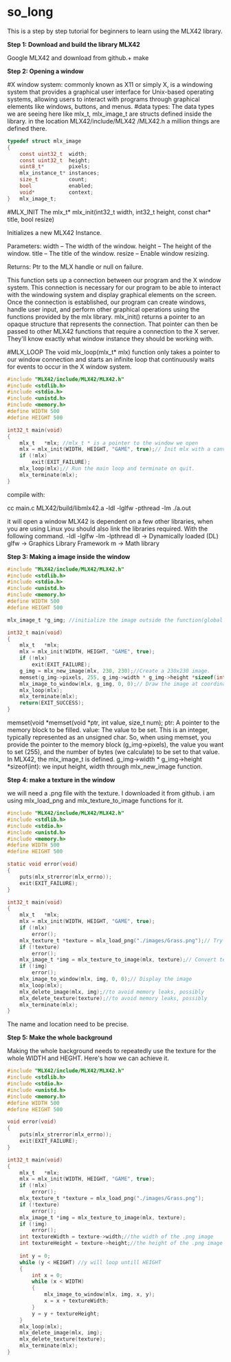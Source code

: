 # so_long

This is a step by step tutorial for beginners to learn using the MLX42 library. 

**Step 1: Download and build the library MLX42**

Google MLX42 and download from github.+ make

**Step 2: Opening a window**


#X window system: commonly known as X11 or simply X, is a windowing system that provides a graphical user interface for Unix-based operating systems, allowing users to interact with programs through graphical elements like windows, buttons, and menus.
#data types: The data types we are seeing here like mlx_t, mlx_image_t are structs defined inside the library. in the location MLX42/include/MLX42
/MLX42.h a million things are defined there. 
```c
typedef struct mlx_image
{
	const uint32_t	width;
	const uint32_t	height;
	uint8_t*		pixels;
	mlx_instance_t*	instances;
	size_t			count;
	bool			enabled;
	void*			context;
}	mlx_image_t;
```
#MLX_INIT
The mlx_t* mlx_init(int32_t width, int32_t height, const char* title, bool resize) 

Initializes a new MLX42 Instance.

Parameters:
width – The width of the window.
height – The height of the window.
title – The title of the window.
resize – Enable window resizing.

Returns:
Ptr to the MLX handle or null on failure.

This function sets up a connection between our program and the X window system. This connection is necessary for our program to be able to interact with the windowing system and display graphical elements on the screen. Once the connection is established, our program can create windows, handle user input, and perform other graphical operations using the functions provided by the mlx library. mlx_init() returns a pointer to an opaque structure that represents the connection. That pointer can then be passed to other MLX42 functions that require a connection to the X server. They'll know exactly what window instance they should be working with.


#MLX_LOOP
The void mlx_loop(mlx_t* mlx) function only takes a pointer to our window connection and starts an infinite loop that continuously waits for events to occur in the X window system. 

``` c
#include "MLX42/include/MLX42/MLX42.h"
#include <stdlib.h>
#include <stdio.h>
#include <unistd.h>
#include <memory.h>
#define WIDTH 500
#define HEIGHT 500

int32_t main(void)
{
	mlx_t	*mlx; //mlx_t * is a pointer to the window we open
	mlx = mlx_init(WIDTH, HEIGHT, "GAME", true);// Init mlx with a canvas size of 500x500 and the ability to resize the window.
	if (!mlx)
		exit(EXIT_FAILURE);
	mlx_loop(mlx);// Run the main loop and terminate on quit. 
	mlx_terminate(mlx);
}
```
compile with:

cc main.c MLX42/build/libmlx42.a -ldl -lglfw -pthread -lm
./a.out 

it will open a window
MLX42 is dependent on a few other libraries, when you are using Linux you should also link the libraries required. With the following command.
-ldl -lglfw -lm -lpthread
dl -> Dynamically loaded (DL)
glfw -> Graphics Library Framework
m -> Math library

**Step 3: Making a image inside the window**

``` c
#include "MLX42/include/MLX42/MLX42.h"
#include <stdlib.h>
#include <stdio.h>
#include <unistd.h>
#include <memory.h>
#define WIDTH 500
#define HEIGHT 500

mlx_image_t	*g_img; //initialize the image outside the function(global variable?)!

int32_t main(void)
{
	mlx_t	*mlx;
	mlx = mlx_init(WIDTH, HEIGHT, "GAME", true);
	if (!mlx)
		exit(EXIT_FAILURE);
	g_img = mlx_new_image(mlx, 230, 230);//Create a 230x230 image.
	memset(g_img->pixels, 255, g_img->width * g_img->height *sizeof(int));
	mlx_image_to_window(mlx, g_img, 0, 0);// Draw the image at coordinate (0, 0).
	mlx_loop(mlx);
	mlx_terminate(mlx);
	return(EXIT_SUCCESS);
}
```
memset(void *memset(void *ptr, int value, size_t num);
ptr: A pointer to the memory block to be filled.
value: The value to be set. This is an integer, typically represented as an unsigned char. 
So, when using memset, you provide the pointer to the memory block (g_img->pixels), the value you want to set (255), and the number of bytes (we calculate) to be set to that value.
In MLX42, the mlx_image_t is defined.
g_img->width * g_img->height *sizeof(int): we input height, width through mlx_new_image function.

**Step 4: make a texture in the window**

we will need a .png file with the texture. I downloaded it from github. i am using mlx_load_png and mlx_texture_to_image functions for it.
```c
#include "MLX42/include/MLX42/MLX42.h"
#include <stdlib.h>
#include <stdio.h>
#include <unistd.h>
#include <memory.h>
#define WIDTH 500
#define HEIGHT 500

static void error(void)
{
	puts(mlx_strerror(mlx_errno));
	exit(EXIT_FAILURE);
}

int32_t main(void)
{
	mlx_t	*mlx;
	mlx = mlx_init(WIDTH, HEIGHT, "GAME", true);
	if (!mlx)
		error();
	mlx_texture_t *texture = mlx_load_png("./images/Grass.png");// Try to load the file
	if (!texture)
		error();
	mlx_image_t	*img = mlx_texture_to_image(mlx, texture);// Convert texture to a displayable image
	if (!img)
		error();
	mlx_image_to_window(mlx, img, 0, 0);// Display the image
	mlx_loop(mlx);
	mlx_delete_image(mlx, img);//to avoid memory leaks, possibly
	mlx_delete_texture(texture);//to avoid memory leaks, possibly
	mlx_terminate(mlx);
}
```

The name and location need to be precise.

**Step 5: Make the whole background**

Making the whole background needs to repeatedly use the texture for the whole WIDTH and HEGHT. Here's how we can achieve it.

```c
#include "MLX42/include/MLX42/MLX42.h"
#include <stdlib.h>
#include <stdio.h>
#include <unistd.h>
#include <memory.h>
#define WIDTH 500
#define HEIGHT 500

void error(void)
{
	puts(mlx_strerror(mlx_errno));
	exit(EXIT_FAILURE);
}

int32_t main(void)
{
	mlx_t	*mlx;
	mlx = mlx_init(WIDTH, HEIGHT, "GAME", true);
	if (!mlx)
		error();
	mlx_texture_t *texture = mlx_load_png("./images/Grass.png");
	if (!texture)
		error();
	mlx_image_t	*img = mlx_texture_to_image(mlx, texture);
	if (!img)
		error();
	int textureWidth = texture->width;//the width of the .png image
	int textureHeight = texture->height;//the height of the .png image
	
	int y = 0;
	while (y < HEIGHT) //y will loop untill HEIGHT
	{
		int x = 0;
		while (x < WIDTH)
		{
			mlx_image_to_window(mlx, img, x, y);
			x = x + textureWidth;
		}
		y = y + textureHeight;
	}
	mlx_loop(mlx);
	mlx_delete_image(mlx, img);
	mlx_delete_texture(texture);
	mlx_terminate(mlx);
}
```


